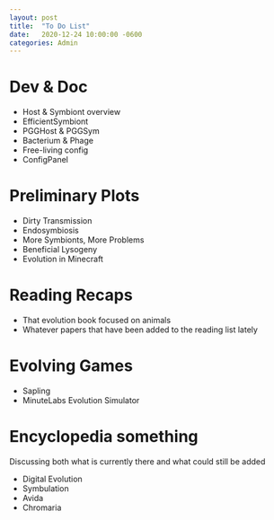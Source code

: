```yaml
---
layout: post
title:  "To Do List"
date:   2020-12-24 10:00:00 -0600
categories: Admin
---
```


# Dev & Doc
* Host & Symbiont overview
* EfficientSymbiont
* PGGHost & PGGSym
* Bacterium & Phage
* Free-living config
* ConfigPanel

# Preliminary Plots
* Dirty Transmission
* Endosymbiosis
* More Symbionts, More Problems
* Beneficial Lysogeny
* Evolution in Minecraft

# Reading Recaps
* That evolution book focused on animals
* Whatever papers that have been added to the reading list lately

# Evolving Games
* Sapling
* MinuteLabs Evolution Simulator

# Encyclopedia something
Discussing both what is currently there and what could still be added
* Digital Evolution
* Symbulation
* Avida
* Chromaria

